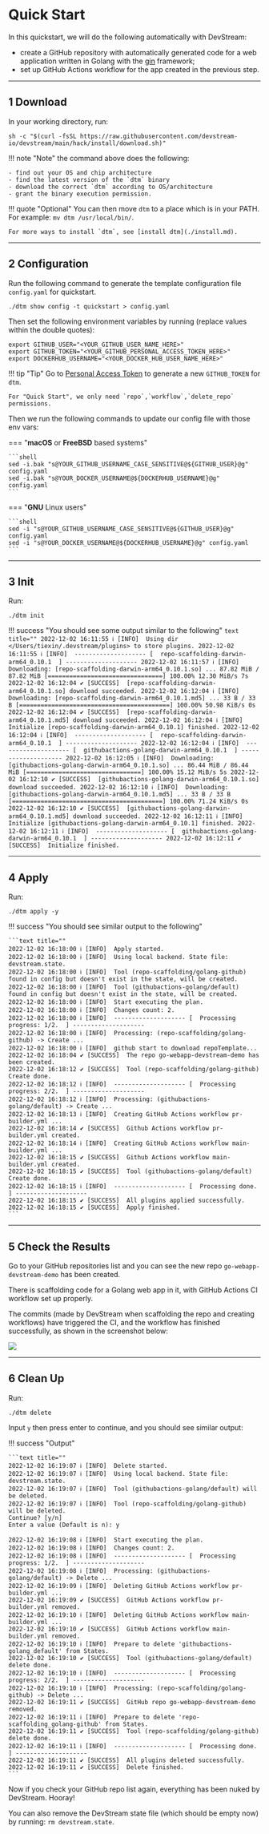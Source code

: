 # Quick Start

In this quickstart, we will do the following automatically with DevStream:

- create a GitHub repository with automatically generated code for a web application written in Golang with the [gin](https://github.com/gin-gonic/gin) framework;
- set up GitHub Actions workflow for the app created in the previous step.

---

## 1 Download

In your working directory, run:

```shell
sh -c "$(curl -fsSL https://raw.githubusercontent.com/devstream-io/devstream/main/hack/install/download.sh)"
```

!!! note "Note"
    the command above does the following:
 
    - find out your OS and chip architecture
    - find the latest version of the `dtm` binary
    - download the correct `dtm` according to OS/architecture
    - grant the binary execution permission.

!!! quote "Optional"
    You can then move `dtm` to a place which is in your PATH. For example: `mv dtm /usr/local/bin/`.
    
    For more ways to install `dtm`, see [install dtm](./install.md).

---

## 2 Configuration

Run the following command to generate the template configuration file `config.yaml` for quickstart.

```shell
./dtm show config -t quickstart > config.yaml
```

Then set the following environment variables by running (replace values within the double quotes):

```shell
export GITHUB_USER="<YOUR_GITHUB_USER_NAME_HERE>"
export GITHUB_TOKEN="<YOUR_GITHUB_PERSONAL_ACCESS_TOKEN_HERE>"
export DOCKERHUB_USERNAME="<YOUR_DOCKER_HUB_USER_NAME_HERE>"
```

!!! tip "Tip"
    Go to [Personal Access Token](https://github.com/settings/tokens/new) to generate a new `GITHUB_TOKEN` for `dtm`.
    
    For "Quick Start", we only need `repo`,`workflow`,`delete_repo` permissions.

Then we run the following commands to update our config file with those env vars:

===  "**macOS** or **FreeBSD** based systems"

    ```shell
    sed -i.bak "s@YOUR_GITHUB_USERNAME_CASE_SENSITIVE@${GITHUB_USER}@g" config.yaml
    sed -i.bak "s@YOUR_DOCKER_USERNAME@${DOCKERHUB_USERNAME}@g" config.yaml
    ```

=== "**GNU** Linux users"
 
    ```shell
    sed -i "s@YOUR_GITHUB_USERNAME_CASE_SENSITIVE@${GITHUB_USER}@g" config.yaml
    sed -i "s@YOUR_DOCKER_USERNAME@${DOCKERHUB_USERNAME}@g" config.yaml
    ```

---

## 3 Init

Run:

```shell
./dtm init
```

!!! success "You should see some output similar to the following"
    ```text title=""
    2022-12-02 16:11:55 ℹ [INFO]  Using dir </Users/tiexin/.devstream/plugins> to store plugins.
    2022-12-02 16:11:55 ℹ [INFO]  -------------------- [  repo-scaffolding-darwin-arm64_0.10.1  ] --------------------
    2022-12-02 16:11:57 ℹ [INFO]  Downloading: [repo-scaffolding-darwin-arm64_0.10.1.so] ...
     87.82 MiB / 87.82 MiB [================================] 100.00% 12.30 MiB/s 7s
    2022-12-02 16:12:04 ✔ [SUCCESS]  [repo-scaffolding-darwin-arm64_0.10.1.so] download succeeded.
    2022-12-02 16:12:04 ℹ [INFO]  Downloading: [repo-scaffolding-darwin-arm64_0.10.1.md5] ...
     33 B / 33 B [==========================================] 100.00% 50.98 KiB/s 0s
    2022-12-02 16:12:04 ✔ [SUCCESS]  [repo-scaffolding-darwin-arm64_0.10.1.md5] download succeeded.
    2022-12-02 16:12:04 ℹ [INFO]  Initialize [repo-scaffolding-darwin-arm64_0.10.1] finished.
    2022-12-02 16:12:04 ℹ [INFO]  -------------------- [  repo-scaffolding-darwin-arm64_0.10.1  ] --------------------
    2022-12-02 16:12:04 ℹ [INFO]  -------------------- [  githubactions-golang-darwin-arm64_0.10.1  ] --------------------
    2022-12-02 16:12:05 ℹ [INFO]  Downloading: [githubactions-golang-darwin-arm64_0.10.1.so] ...
     86.44 MiB / 86.44 MiB [================================] 100.00% 15.12 MiB/s 5s
    2022-12-02 16:12:10 ✔ [SUCCESS]  [githubactions-golang-darwin-arm64_0.10.1.so] download succeeded.
    2022-12-02 16:12:10 ℹ [INFO]  Downloading: [githubactions-golang-darwin-arm64_0.10.1.md5] ...
     33 B / 33 B [==========================================] 100.00% 71.24 KiB/s 0s
    2022-12-02 16:12:10 ✔ [SUCCESS]  [githubactions-golang-darwin-arm64_0.10.1.md5] download succeeded.
    2022-12-02 16:12:11 ℹ [INFO]  Initialize [githubactions-golang-darwin-arm64_0.10.1] finished.
    2022-12-02 16:12:11 ℹ [INFO]  -------------------- [  githubactions-golang-darwin-arm64_0.10.1  ] --------------------
    2022-12-02 16:12:11 ✔ [SUCCESS]  Initialize finished.
    ```

---

## 4 Apply

Run:

```shell
./dtm apply -y
```

!!! success "You should see similar output to the following"

    ```text title=""
    2022-12-02 16:18:00 ℹ [INFO]  Apply started.
    2022-12-02 16:18:00 ℹ [INFO]  Using local backend. State file: devstream.state.
    2022-12-02 16:18:00 ℹ [INFO]  Tool (repo-scaffolding/golang-github) found in config but doesn't exist in the state, will be created.
    2022-12-02 16:18:00 ℹ [INFO]  Tool (githubactions-golang/default) found in config but doesn't exist in the state, will be created.
    2022-12-02 16:18:00 ℹ [INFO]  Start executing the plan.
    2022-12-02 16:18:00 ℹ [INFO]  Changes count: 2.
    2022-12-02 16:18:00 ℹ [INFO]  -------------------- [  Processing progress: 1/2.  ] --------------------
    2022-12-02 16:18:00 ℹ [INFO]  Processing: (repo-scaffolding/golang-github) -> Create ...
    2022-12-02 16:18:00 ℹ [INFO]  github start to download repoTemplate...
    2022-12-02 16:18:04 ✔ [SUCCESS]  The repo go-webapp-devstream-demo has been created.
    2022-12-02 16:18:12 ✔ [SUCCESS]  Tool (repo-scaffolding/golang-github) Create done.
    2022-12-02 16:18:12 ℹ [INFO]  -------------------- [  Processing progress: 2/2.  ] --------------------
    2022-12-02 16:18:12 ℹ [INFO]  Processing: (githubactions-golang/default) -> Create ...
    2022-12-02 16:18:13 ℹ [INFO]  Creating GitHub Actions workflow pr-builder.yml ...
    2022-12-02 16:18:14 ✔ [SUCCESS]  Github Actions workflow pr-builder.yml created.
    2022-12-02 16:18:14 ℹ [INFO]  Creating GitHub Actions workflow main-builder.yml ...
    2022-12-02 16:18:15 ✔ [SUCCESS]  Github Actions workflow main-builder.yml created.
    2022-12-02 16:18:15 ✔ [SUCCESS]  Tool (githubactions-golang/default) Create done.
    2022-12-02 16:18:15 ℹ [INFO]  -------------------- [  Processing done.  ] --------------------
    2022-12-02 16:18:15 ✔ [SUCCESS]  All plugins applied successfully.
    2022-12-02 16:18:15 ✔ [SUCCESS]  Apply finished.
    ```

---

## 5 Check the Results

Go to your GitHub repositories list and you can see the new repo `go-webapp-devstream-demo` has been created.

There is scaffolding code for a Golang web app in it, with GitHub Actions CI workflow set up properly.

The commits (made by DevStream when scaffolding the repo and creating workflows) have triggered the CI, and the workflow has finished successfully, as shown in the screenshot below:

![](./images/repo-scaffolding.png)

---

## 6 Clean Up

Run:

```shell
./dtm delete
```

Input `y` then press enter to continue, and you should see similar output:

!!! success "Output"

    ```text title=""
    2022-12-02 16:19:07 ℹ [INFO]  Delete started.
    2022-12-02 16:19:07 ℹ [INFO]  Using local backend. State file: devstream.state.
    2022-12-02 16:19:07 ℹ [INFO]  Tool (githubactions-golang/default) will be deleted.
    2022-12-02 16:19:07 ℹ [INFO]  Tool (repo-scaffolding/golang-github) will be deleted.
    Continue? [y/n]
    Enter a value (Default is n): y
    
    2022-12-02 16:19:08 ℹ [INFO]  Start executing the plan.
    2022-12-02 16:19:08 ℹ [INFO]  Changes count: 2.
    2022-12-02 16:19:08 ℹ [INFO]  -------------------- [  Processing progress: 1/2.  ] --------------------
    2022-12-02 16:19:08 ℹ [INFO]  Processing: (githubactions-golang/default) -> Delete ...
    2022-12-02 16:19:09 ℹ [INFO]  Deleting GitHub Actions workflow pr-builder.yml ...
    2022-12-02 16:19:09 ✔ [SUCCESS]  GitHub Actions workflow pr-builder.yml removed.
    2022-12-02 16:19:10 ℹ [INFO]  Deleting GitHub Actions workflow main-builder.yml ...
    2022-12-02 16:19:10 ✔ [SUCCESS]  GitHub Actions workflow main-builder.yml removed.
    2022-12-02 16:19:10 ℹ [INFO]  Prepare to delete 'githubactions-golang_default' from States.
    2022-12-02 16:19:10 ✔ [SUCCESS]  Tool (githubactions-golang/default) delete done.
    2022-12-02 16:19:10 ℹ [INFO]  -------------------- [  Processing progress: 2/2.  ] --------------------
    2022-12-02 16:19:10 ℹ [INFO]  Processing: (repo-scaffolding/golang-github) -> Delete ...
    2022-12-02 16:19:11 ✔ [SUCCESS]  GitHub repo go-webapp-devstream-demo removed.
    2022-12-02 16:19:11 ℹ [INFO]  Prepare to delete 'repo-scaffolding_golang-github' from States.
    2022-12-02 16:19:11 ✔ [SUCCESS]  Tool (repo-scaffolding/golang-github) delete done.
    2022-12-02 16:19:11 ℹ [INFO]  -------------------- [  Processing done.  ] --------------------
    2022-12-02 16:19:11 ✔ [SUCCESS]  All plugins deleted successfully.
    2022-12-02 16:19:11 ✔ [SUCCESS]  Delete finished.
    ```

Now if you check your GitHub repo list again, everything has been nuked by DevStream. Hooray!

You can also remove the DevStream state file (which should be empty now) by running: `rm devstream.state`.
